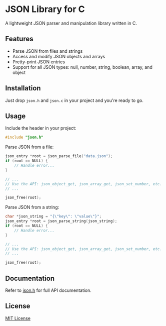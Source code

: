 # JSON Library for C

A lightweight JSON parser and manipulation library written in C.

## Features

- Parse JSON from files and strings
- Access and modify JSON objects and arrays
- Pretty-print JSON entries
- Support for all JSON types: null, number, string, boolean, array, and object

## Installation

Just drop ```json.h``` and ```json.c``` in your project and you're ready to go.

## Usage

Include the header in your project:

```c
#include "json.h"
```

Parse JSON from a file:

```c
json_entry *root = json_parse_file("data.json");
if (root == NULL) {
    // Handle error...
}

// ...
// Use the API: json_object_get, json_array_get, json_set_number, etc.
// ...

json_free(root);
```

Parse JSON from a string:

```c
char *json_string = "{\"key\": \"value\"}";
json_entry *root = json_parse_string(json_string);
if (root == NULL) {
    // Handle error...
}

// ...
// Use the API: json_object_get, json_array_get, json_set_number, etc.
// ...

json_free(root);
```

## Documentation

Refer to [json.h](src/json.h) for full API documentation.

## License

[MIT License](LICENSE)

